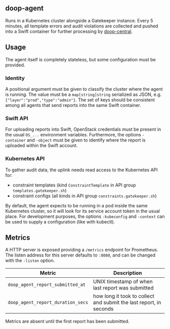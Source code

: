 ## doop-agent

Runs in a Kubernetes cluster alongside a Gatekeeper instance. Every 5 minutes,
all template errors and audit violations are collected and pushed into a Swift
container for further processing by [doop-central](../doop-central/).

## Usage

The agent itself is completely stateless, but some configuration must be provided.

### Identity

A positional argument must be given to classify the cluster where the agent
is running. The value must be a `map[string]string` serialized as JSON, e.g.
`{"layer":"prod","type":"admin"}`. The set of keys should be consistent among
all agents that send reports into the same Swift container.

### Swift API

For uploading reports into Swift, OpenStack credentials must be present in the
usual `OS_...` environment variables. Furthermore, the options `-container` and
`-object` must be given to identify where the report is uploaded within the
Swift account.

### Kubernetes API

To gather audit data, the uplink needs read access to the Kubernetes API for:

- constraint templates (kind `ConstraintTemplate` in API group `templates.gatekeeper.sh`)
- constraint configs (all kinds in API group `constraints.gatekeeper.sh`)

By default, the agent expects to be running in a pod inside the same Kubernetes
cluster, so it will look for its service account token in the usual place. For
development purposes, the options `-kubeconfig` and `-context` can be used to
supply a configuration (like with kubectl).

## Metrics

A HTTP server is exposed providing a `/metrics` endpoint for Prometheus.
The listen address for this server defaults to `:8080`, and can be changed with
the `-listen` option.

| Metric | Description |
| ------ | ----------- |
| `doop_agent_report_submitted_at` | UNIX timestamp of when last report was submitted |
| `doop_agent_report_duration_secs` | how long it took to collect and submit the last report, in seconds |

Metrics are absent until the first report has been submitted.
